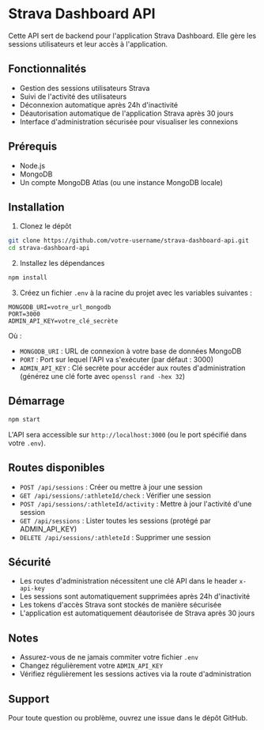 # Strava Dashboard API

Cette API sert de backend pour l'application Strava Dashboard. Elle gère les sessions utilisateurs et leur accès à l'application.

## Fonctionnalités

- Gestion des sessions utilisateurs Strava
- Suivi de l'activité des utilisateurs
- Déconnexion automatique après 24h d'inactivité
- Déautorisation automatique de l'application Strava après 30 jours
- Interface d'administration sécurisée pour visualiser les connexions

## Prérequis

- Node.js
- MongoDB
- Un compte MongoDB Atlas (ou une instance MongoDB locale)

## Installation

1. Clonez le dépôt
```bash
git clone https://github.com/votre-username/strava-dashboard-api.git
cd strava-dashboard-api
```

2. Installez les dépendances
```bash
npm install
```

3. Créez un fichier `.env` à la racine du projet avec les variables suivantes :
```env
MONGODB_URI=votre_url_mongodb
PORT=3000
ADMIN_API_KEY=votre_clé_secrète
```

Où :
- `MONGODB_URI` : URL de connexion à votre base de données MongoDB
- `PORT` : Port sur lequel l'API va s'exécuter (par défaut : 3000)
- `ADMIN_API_KEY` : Clé secrète pour accéder aux routes d'administration (générez une clé forte avec `openssl rand -hex 32`)

## Démarrage

```bash
npm start
```

L'API sera accessible sur `http://localhost:3000` (ou le port spécifié dans votre `.env`).

## Routes disponibles

- `POST /api/sessions` : Créer ou mettre à jour une session
- `GET /api/sessions/:athleteId/check` : Vérifier une session
- `POST /api/sessions/:athleteId/activity` : Mettre à jour l'activité d'une session
- `GET /api/sessions` : Lister toutes les sessions (protégé par ADMIN_API_KEY)
- `DELETE /api/sessions/:athleteId` : Supprimer une session

## Sécurité

- Les routes d'administration nécessitent une clé API dans le header `x-api-key`
- Les sessions sont automatiquement supprimées après 24h d'inactivité
- Les tokens d'accès Strava sont stockés de manière sécurisée
- L'application est automatiquement déautorisée de Strava après 30 jours

## Notes

- Assurez-vous de ne jamais commiter votre fichier `.env`
- Changez régulièrement votre `ADMIN_API_KEY`
- Vérifiez régulièrement les sessions actives via la route d'administration

## Support

Pour toute question ou problème, ouvrez une issue dans le dépôt GitHub.
